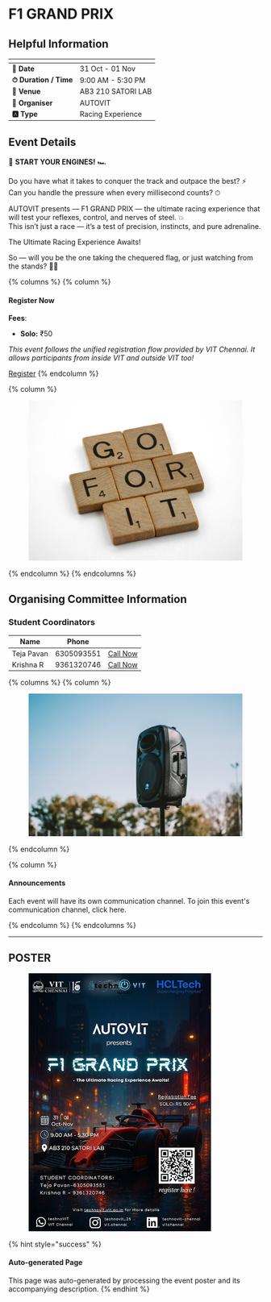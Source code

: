 # F1 GRAND PRIX

## Helpful Information

<table data-view="cards"><thead><tr><th></th><th></th></tr></thead><tbody><tr><td><strong>📅 Date</strong></td><td>31 Oct - 01 Nov</td></tr><tr><td><strong>⏱ Duration / Time</strong></td><td>9:00 AM - 5:30 PM</td></tr><tr><td><strong>📍 Venue</strong></td><td>AB3 210 SATORI LAB</td></tr><tr><td><strong>👤 Organiser</strong></td><td>AUTOVIT</td></tr><tr><td><strong>🅰️ Type</strong></td><td>Racing Experience</td></tr></tbody></table>

## Event Details

🏁 **START YOUR ENGINES!** 🏎

Do you have what it takes to conquer the track and outpace the best? ⚡\
Can you handle the pressure when every millisecond counts? ⏱

AUTOVIT presents — F1 GRAND PRIX — the ultimate racing experience that will test your reflexes, control, and nerves of steel. 💥\
This isn’t just a race — it’s a test of precision, instincts, and pure adrenaline.

The Ultimate Racing Experience Awaits!

So — will you be the one taking the chequered flag, or just watching from the stands? 🏁🔥

{% columns %}
{% column %}
#### Register Now

**Fees**:

* **Solo:** ₹50

_This event follows the unified registration flow provided by VIT Chennai. It allows participants from inside VIT and outside VIT too!_

<a href="https://chennaievents.vit.ac.in/technovit/" class="button primary" data-icon="rocket-launch">Register</a>
{% endcolumn %}

{% column %}
<figure><img src="../../.gitbook/assets/photo 1607000975574 0b425df6975a" alt=""><figcaption></figcaption></figure>
{% endcolumn %}
{% endcolumns %}

## Organising Committee Information

### Student Coordinators

<table data-card-size="large" data-view="cards"><thead><tr><th>Name</th><th data-type="number">Phone</th><th></th></tr></thead><tbody><tr><td>Teja Pavan</td><td>6305093551</td><td><a href="tel:6305093551" class="button secondary">Call Now</a></td></tr><tr><td>Krishna R</td><td>9361320746</td><td><a href="tel:9361320746" class="button secondary">Call Now</a></td></tr></tbody></table>

{% columns %}
{% column %}
<figure><img src="../../.gitbook/assets/photo 1650897877751 4446f52a0cb3" alt=""><figcaption></figcaption></figure>
{% endcolumn %}

{% column %}
#### Announcements

Each event will have its own communication channel. To join this event's communication channel, click here.


{% endcolumn %}
{% endcolumns %}

***

## POSTER

<figure><img src="../../.gitbook/assets/image (7).png" alt=""><figcaption></figcaption></figure>

{% hint style="success" %}
#### Auto-generated Page

This page was auto-generated by processing the event poster and its accompanying description.
{% endhint %}
